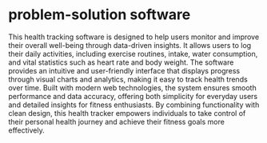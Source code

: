 # problem-solution software
This health tracking software is designed to help users monitor and improve their overall well-being through data-driven insights. It allows users to log their daily activities, including exercise routines, intake, water consumption, and vital statistics such as heart rate and body weight. The software provides an intuitive and user-friendly interface that displays progress through visual charts and analytics, making it easy to track health trends over time. Built with modern web technologies, the system ensures smooth performance and data accuracy, offering both simplicity for everyday users and detailed insights for fitness enthusiasts. By combining functionality with clean design, this health tracker empowers individuals to take control of their personal health journey and achieve their fitness goals more effectively.
